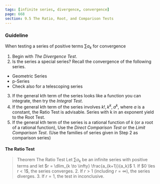 ```yaml
---
tags: [infinite series, divergence, convergence]
page: 668
section: 9.5 The Ratio, Root, and Comparison Tests
---
```


### Guideline
When testing a series of positive terms $\sum a_k$ for convergence
1. Begin with _The Divergence Test_.
2. Is the series a special series? Recall the convergence of the following series.
  + Geometric Series
  + p-Series
  + Check also for a telescoping series
3. If the general kth term of the series looks like a function you can integrate, then try the _Integral Test_.
4. If the general kth term of the series involves $k!, k^k, a^k$, where $a$ is a constant, the Ratio Test is advisable. Series with k in an exponent yield to the Root Test.
5. If the general kth term of the series is a rational function of $k$ (or a root of a rational function), Use the _Direct Comparison Test_ or the _Limit Comparison Test_. (Use the families of series given in Step 2 as comparison series)

#### The Ratio Test

>Theorem The Ratio Test
Let $\sum a_k$ be an infinite series with positive terms and let $r = \dlim_{k \to \infty} \frac{a_{k+1}}{a_k}$
1\. If $0 \les r < 1$, the series converges.
2\. If $r > 1$ (including $r=\infty$), the series diverges.
3\. If $r=1$, the test in inconclusive.
